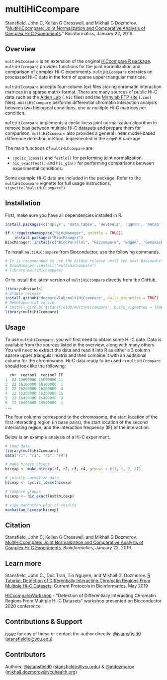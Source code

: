 # multiHiCcompare

Stansfield, John C, Kellen G Cresswell, and Mikhail G Dozmorov. “[MultiHiCcompare: Joint Normalization and Comparative Analysis of Complex Hi-C Experiments](https://doi.org/10.1093/bioinformatics/btz048).” Bioinformatics, January 22, 2019. 

## Overview

`multiHiCcompare` is an extension of the original [HiCcompare R package](http://bioconductor.org/packages/HiCcompare/). `multiHiCcompare` provides functions for the joint normalization and comparison of complex Hi-C experiments. `multiHiCcompare` operates on processed Hi-C data in the form of sparse upper triangular matrices.

`multiHiCcompare` accepts four-column text files storing chromatin interaction matrices in a sparse matrix format. There are many sources of public Hi-C data such as the [Aiden Lab](http://aidenlab.org/data.html) (`.hic` files) and the [Mirnylab FTP site](http://cooler.readthedocs.io/en/latest/index.html) (`.cool` files). `multiHiCcompare` performs differential chromatin interaction analysis between two biological conditions, one or multiple Hi-C matrices per condition.  

`multiHiCcompare` implements a cyclic loess joint normalization algorithm to remove bias between multiple Hi-C datasets and prepare them for comparison. `multiHiCcompare` also provides a general linear model-based difference detection method, implemented in the `edgeR` R package. 

The main functions of `multiHiCcompare` are:

- `cyclic_loess()` and `fastlo()` for performing joint normalization.
- `hic_exactTest()` and `hic_glm()` for performing comparisons between experimental conditions.

Some example Hi-C data are included in the package. Refer to the `multiHiCcompare` vignette for full usage instructions, `vignette("multiHiCcompare")`

## Installation

First, make sure you have all dependencies installed in R.

``` r
install.packages(c('dplyr', 'data.table', 'devtools', 'qqman', 'metap', 'pheatmap', 'pbapply'))

if (!requireNamespace("BiocManager", quietly = TRUE))
    install.packages("BiocManager")
BiocManager::install(c("BiocParallel", "HiCcompare", "edgeR", "GenomicRanges", "GenomeInfoDbData"))
```

To install `multiHiCcompare` from Bioconductor, use the following commands.

``` r
# It is recommended to use the GitHub release until the next Bioconductor update
# BiocManager::install("multiHiCcompare")
# library(multiHiCcompare)
```

Or to install the latest version of `multiHiCcompare` directly from the GitHub.

``` r
library(devtools)
# Stable release
install_github('dozmorovlab/multiHiCcompare', build_vignettes = TRUE)
# Developmental version
# install_github('jstansfield0/multiHiCcompare', build_vignettes = TRUE)
library(multiHiCcompare)
```

## Usage

To use `multiHiCcompare`, you will first need to obtain some Hi-C data. Data is available from the sources listed in the overview, along with many others. You will need to extract the data and read it into R as either a 3 column sparse upper triangular matrix and then combine it with an additional column for the chromosome. Hi-C data ready to be used in `multiHiCcompare` should look like the following:

``` r
  chr  region1  region2 IF
1  22 16000000 16000000 11
2  22 16100000 16100000  1
3  22 16200000 16200000  3
4  22 16300000 16300000 15
5  22 16400000 16400000  3
6  22 16400000 16500000  1
...
```

The four columns correspond to the chromosome, the start location of the first interacting region (in base pairs), the start location of the second interacting region, and the interaction frequency (IF) of the interaction. 

Below is an example analysis of a Hi-C experiment.

``` r
# load data
library(multiHiCcompare)
data("r1", "r2", "r3", "r4")

# make hicexp object
hicexp <- make_hicexp(r1, r2, r3, r4, groups = c(1, 1, 2, 2))

# jointly normalize data
hicexp <- cyclic_loess(hicexp)

# compare groups
hicexp <- hic_exactTest(hicexp)

# view manhattan plot of results
manhattan_hicexp(hicexp)
```

## Citation

Stansfield, John C, Kellen G Cresswell, and Mikhail G Dozmorov. [MultiHiCcompare: Joint Normalization and Comparative Analysis of Complex Hi-C Experiments](https://doi.org/10.1093/bioinformatics/btz048). _Bioinformatics_, January 22, 2019. 

## Learn more

Stansfield, John C., Duc Tran, Tin Nguyen, and Mikhail G. Dozmorov. [R Tutorial: Detection of Differentially Interacting Chromatin Regions From Multiple Hi-C Datasets](https://doi.org/10.1002/cpbi.76). Current Protocols in Bioinformatics, May 2019

[HiCcompareWorkshop](https://github.com/mdozmorov/HiCcompareWorkshop) - "Detection of Differentially Interacting Chromatin Regions From Multiple Hi-C Datasets" workshop presented on Bioconductor 2020 conference


## Contributions & Support

[issue](https://github.com/dozmorovlab/HiCcompare/issues) for any of these or contact the author directly: [@jstansfield0](https://github.com/jstansfield0) (stansfieldjc@vcu.edu)

## Contributors

Authors: [@jstansfield0](https://github.com/jstansfield0) (stansfieldjc@vcu.edu) & [@mdozmorov](https://github.com/mdozmorov) (mikhail.dozmorov@vcuhealth.org)